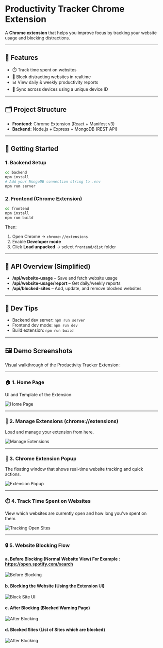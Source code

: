 # Productivity Tracker Chrome Extension

A **Chrome extension** that helps you improve focus by tracking your website usage and blocking distractions.

---

## 🚀 Features

- ⏱️ Track time spent on websites  
- 🚫 Block distracting websites in realtime 
- 📊 View daily & weekly productivity reports  
- 🔄 Sync across devices using a unique device ID  

---

## 🗂️ Project Structure

- **Frontend:** Chrome Extension (React + Manifest v3)  
- **Backend:** Node.js + Express + MongoDB (REST API)  

---

## 🔧 Getting Started

### 1. Backend Setup

```bash
cd backend
npm install
# Add your MongoDB connection string to .env
npm run server
```

### 2. Frontend (Chrome Extension)

```bash
cd frontend
npm install
npm run build
```

Then:
1. Open Chrome → `chrome://extensions`
2. Enable **Developer mode**
3. Click **Load unpacked** → select `frontend/dist` folder

---

## 📡 API Overview (Simplified)

- **/api/website-usage** – Save and fetch website usage  
- **/api/website-usage/report** – Get daily/weekly reports  
- **/api/blocked-sites** – Add, update, and remove blocked websites  

---

## 📌 Dev Tips

- Backend dev server: `npm run server`  
- Frontend dev mode: `npm run dev`  
- Build extension: `npm run build`

---

## 🖼️ Demo Screenshots

Visual walkthrough of the Productivity Tracker Extension:

---

### 🏠 1. Home Page
UI and Template of the Extension

![Home Page](assets/screenshots/home-page.png)

---

### 🔧 2. Manage Extensions (chrome://extensions)
Load and manage your extension from here.

![Manage Extensions](assets/screenshots/manage-extensions.png)

---

### 🧩 3. Chrome Extension Popup
The floating window that shows real-time website tracking and quick actions.

![Extension Popup](assets/screenshots/extension-popup.png)

---

### ⏱️ 4. Track Time Spent on Websites
View which websites are currently open and how long you've spent on them.

![Tracking Open Sites](assets/screenshots/tracking-open-sites.png)

---

### 🔒 5. Website Blocking Flow

#### a. Before Blocking (Normal Website View) For Example : https://open.spotify.com/search 
![Before Blocking](assets/screenshots/site-before-blocking.png)

#### b. Blocking the Website (Using the Extension UI)
![Block Site UI](assets/screenshots/block-site-ui.png)

#### c. After Blocking (Blocked Warning Page)
![After Blocking](assets/screenshots/site-after-blocking.png)

#### d. Blocked Sites (List of Sites which are blocked)
![After Blocking](assets/screenshots/blocked-sites.png)


